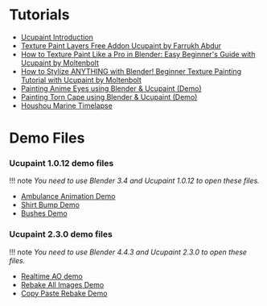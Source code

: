 # Tutorials
- [Ucupaint Introduction](https://youtu.be/LtZTLWdQOVI)
- [Texture Paint Layers Free Addon Ucupaint by Farrukh Abdur](https://www.youtube.com/watch?v=G0X5415-LbY)
- [How to Texture Paint Like a Pro in Blender: Easy Beginner's Guide with Ucupaint by Moltenbolt](https://www.youtube.com/watch?v=u513zWrU86E)
- [How to Stylize ANYTHING with Blender! Beginner Texture Painting Tutorial with Ucupaint by Moltenbolt](https://www.youtube.com/watch?v=fHb3F0xwJ9c)
- [Painting Anime Eyes using Blender & Ucupaint (Demo)](https://www.youtube.com/watch?v=6UBSmHdO8gw)
- [Painting Torn Cape using Blender & Ucupaint (Demo)](https://www.youtube.com/watch?v=DdlbvC-ikNw)
- [Houshou Marine Timelapse](https://youtu.be/kUB-1GxjyUw)

# Demo Files

### Ucupaint 1.0.12 demo files

!!! note 
    *You need to use Blender 3.4 and Ucupaint 1.0.12 to open these files.*

- [Ambulance Animation Demo](source/demo/ambulance-animation-ucupaint-demo.blend)
- [Shirt Bump Demo](source/demo/shirt-bump-ucupaint-demo.blend)
- [Bushes Demo](source/demo/bushes-ucupaint-demo.blend)

### Ucupaint 2.3.0 demo files

!!! note 
    *You need to use Blender 4.4.3 and Ucupaint 2.3.0 to open these files.*

- [Realtime AO demo](source/demo/2.3.0/chess_realtime_ao_demo.blend)
- [Rebake All Images Demo](source/demo/2.3.0/cylinder_rebake_all_images_demo.blend)
- [Copy Paste Rebake Demo](source/demo/2.3.0/numbers_copy_paste_rebake_demo.blend)
